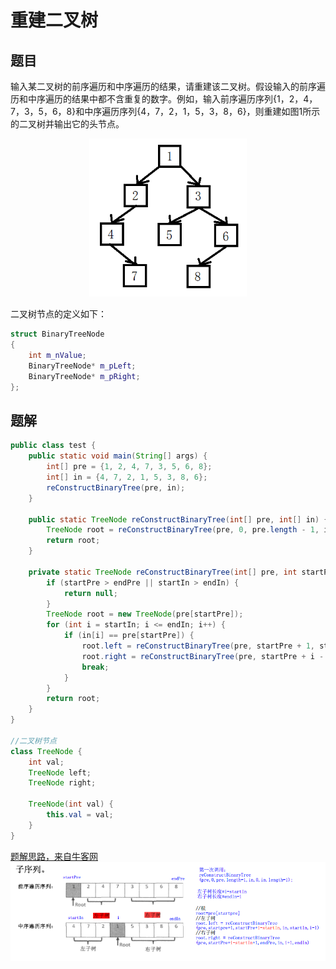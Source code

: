 # 重建二叉树

## 题目

输入某二叉树的前序遍历和中序遍历的结果，请重建该二叉树。假设输入的前序遍历和中序遍历的结果中都不含重复的数字。例如，输入前序遍历序列{1，2，4，7，3，5，6，8}和中序遍历序列{4，7，2，1，5，3，8，6}，则重建如图1所示的二叉树并输出它的头节点。

<div align=center>
<img src="img1.png" width = "50%">
</div>

二叉树节点的定义如下：

```c++
struct BinaryTreeNode
{
    int m_nValue;
    BinaryTreeNode* m_pLeft;
    BinaryTreeNode* m_pRight;
};
```

## 题解

```java
public class test {
    public static void main(String[] args) {
        int[] pre = {1, 2, 4, 7, 3, 5, 6, 8};
        int[] in = {4, 7, 2, 1, 5, 3, 8, 6};
        reConstructBinaryTree(pre, in);
    }

    public static TreeNode reConstructBinaryTree(int[] pre, int[] in) {
        TreeNode root = reConstructBinaryTree(pre, 0, pre.length - 1, in, 0, in.length - 1);
        return root;
    }

    private static TreeNode reConstructBinaryTree(int[] pre, int startPre, int endPre, int[] in, int startIn, int endIn) {
        if (startPre > endPre || startIn > endIn) {
            return null;
        }
        TreeNode root = new TreeNode(pre[startPre]);
        for (int i = startIn; i <= endIn; i++) {
            if (in[i] == pre[startPre]) {
                root.left = reConstructBinaryTree(pre, startPre + 1, startPre + i - startIn, in, startIn, i - 1);
                root.right = reConstructBinaryTree(pre, startPre + i - startIn + 1, endPre, in, i + 1, endIn);
                break;
            }
        }
        return root;
    }
}

//二叉树节点
class TreeNode {
    int val;
    TreeNode left;
    TreeNode right;

    TreeNode(int val) {
        this.val = val;
    }
}
```

[题解思路，来自牛客网](https://www.nowcoder.com/questionTerminal/8a19cbe657394eeaac2f6ea9b0f6fcf6)
![图2](img2.png)